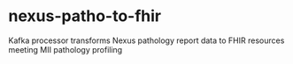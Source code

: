 # nexus-patho-to-fhir
Kafka processor transforms Nexus pathology report data to FHIR resources meeting MII pathology profiling
